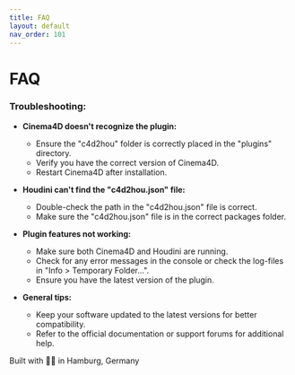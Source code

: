 ```yaml
---
title: FAQ
layout: default
nav_order: 101
---
```


# FAQ

### Troubleshooting:

- **Cinema4D doesn't recognize the plugin:**
  - Ensure the "c4d2hou" folder is correctly placed in the "plugins" directory.
  - Verify you have the correct version of Cinema4D.
  - Restart Cinema4D after installation.

- **Houdini can't find the "c4d2hou.json" file:**
  - Double-check the path in the "c4d2hou.json" file is correct.
  - Make sure the "c4d2hou.json" file is in the correct packages folder.

- **Plugin features not working:**
  - Make sure both Cinema4D and Houdini are running.
  - Check for any error messages in the console or check the log-files in "Info > Temporary Folder...".
  - Ensure you have the latest version of the plugin.

- **General tips:**
  - Keep your software updated to the latest versions for better compatibility.
  - Refer to the official documentation or support forums for additional help.

<div class="footer-info">
  <span class="connection-status">Built with 💙🧡 in Hamburg, Germany</span>
</div>

<link rel="stylesheet" href="{{ '/assets/css/general.css' | relative_url }}">